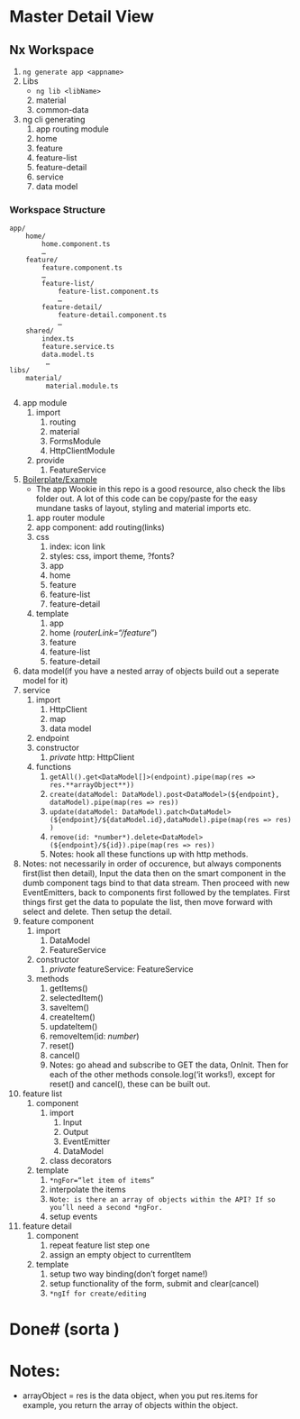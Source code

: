 # Master Detail View
## Nx Workspace
1.  `ng generate app <appname>` 
2. Libs
	- `ng lib <libName>`
	2.  material
	3. common-data
3. ng cli generating 
	1. app routing module 
	2. home 
	3. feature 
	4. feature-list 
	5. feature-detail 
	6. service
	7. data model 
### Workspace Structure
```
app/
	home/
		home.component.ts
		…
	feature/
		feature.component.ts
		…
		feature-list/
			feature-list.component.ts
			…
		feature-detail/
			feature-detail.component.ts
			…
	shared/
		index.ts
		feature.service.ts
		data.model.ts
		 …
libs/
  	material/
		 material.module.ts
```
4. app module  
	1. import
		1. routing 
		2. material
		3. FormsModule 
		4. HttpClientModule 
	2. provide 
		1. FeatureService 
5.  [Boilerplate/Example](https://github.com/aklukas/levelup)
	- The app Wookie in this repo is a good resource, also check the libs folder out. A lot of this code can be copy/paste for the easy mundane tasks of layout, styling and material imports etc. 
	1. app router module 
	2. app component: add routing(links) 
	3. css 
		1. index: icon link 
		2. styles: css, import theme, ?fonts? 
		3. app
		4. home 
		5. feature 
		6. feature-list 
		7. feature-detail 
	4. template 
		1. app
		2. home (*routerLink=“/feature*”) 
		3. feature
		4. feature-list 
		5. feature-detail 
6. data model(if you have a nested array of objects build out a seperate model for it) 
7. service 
	1. import 
		1. HttpClient 
		2. map 
		3. data model 
	2. endpoint 
	3. constructor 
		1.  *private* http: HttpClient 
	4. functions 
		1. `getAll().get<DataModel[]>(endpoint).pipe(map(res => res.**arrayObject**)) `
		2. `create(dataModel: DataModel).post<DataModel>(${endpoint}, dataModel).pipe(map(res => res)) `
		3. `update(dataModel: DataModel).patch<DataModel>(${endpoint}/${dataModel.id},dataModel).pipe(map(res => res))`
		4. `remove(id: *number*).delete<DataModel>(${endpoint}/${id}).pipe(map(res => res)) `
		5. Notes: hook all these functions up with http methods. 
8. Notes: not necessarily in order of occurence, but always components first(list then detail), Input the data then on the smart component in the dumb component tags bind to that data stream. Then proceed with new EventEmitters, back to components first followed by the templates. First things first get the data to populate the list, then move forward with select and delete. Then setup the detail.  
9. feature component 
	1. import 
		1. DataModel 
		2. FeatureService 
	2. constructor 
		1. *private* featureService: FeatureService 
	3. methods 
		1. getItems() 
		2. selectedItem() 
		3. saveItem() 
		4. createItem() 
		5. updateItem() 
		6. removeItem(id: *number*) 
		7. reset() 
		8. cancel() 
		9. Notes: go ahead and subscribe to GET the data, OnInit. Then for each of the other methods console.log(‘it works!), except for reset() and cancel(), these can be built out.  
10. feature list 
	1. component 
		1. import
			1. Input 
			2. Output 
			3. EventEmitter 
			4. DataModel 
		2. class decorators 
	2. template 
		1. ` *ngFor=“let item of items” `
		2. interpolate the items 
		3. `Note: is there an array of objects within the API? If so you’ll need a second *ngFor. `
		4. setup events 
11. feature detail 
	1. component
		1. repeat feature list step one 
		2. assign an empty object to currentItem 
	2. template 
		1. setup two way binding(don’t forget name!) 
		2. setup functionality of the form, submit and clear(cancel) 
		3. `*ngIf for create/editing `
# Done# (sorta )
# Notes:
* arrayObject = res is the data object, when you put res.items for example, you return the array of objects within the object.  

